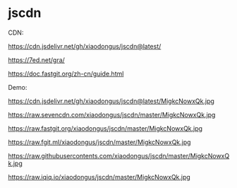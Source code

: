 # jscdn
CDN:

https://cdn.jsdelivr.net/gh/xiaodongus/jscdn@latest/

https://7ed.net/gra/

https://doc.fastgit.org/zh-cn/guide.html


Demo:

https://cdn.jsdelivr.net/gh/xiaodongus/jscdn@latest/MigkcNowxQk.jpg

https://raw.sevencdn.com/xiaodongus/jscdn/master/MigkcNowxQk.jpg

https://raw.fastgit.org/xiaodongus/jscdn/master/MigkcNowxQk.jpg

https://raw.fgit.ml/xiaodongus/jscdn/master/MigkcNowxQk.jpg

https://raw.githubusercontents.com/xiaodongus/jscdn/master/MigkcNowxQk.jpg

https://raw.iqiq.io/xiaodongus/jscdn/master/MigkcNowxQk.jpg
